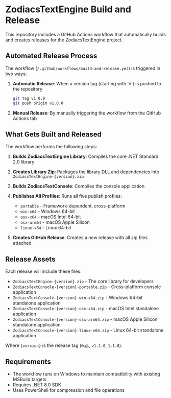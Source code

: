 # ZodiacsTextEngine Build and Release

This repository includes a GitHub Actions workflow that automatically builds and creates releases for the ZodiacsTextEngine project.

## Automated Release Process

The workflow (`/.github/workflows/build-and-release.yml`) is triggered in two ways:

1. **Automatic Release**: When a version tag (starting with 'v') is pushed to the repository
   ```bash
   git tag v1.0.0
   git push origin v1.0.0
   ```

2. **Manual Release**: By manually triggering the workflow from the GitHub Actions tab

## What Gets Built and Released

The workflow performs the following steps:

1. **Builds ZodiacsTextEngine Library**: Compiles the core .NET Standard 2.0 library
2. **Creates Library Zip**: Packages the library DLL and dependencies into `ZodiacsTextEngine-{version}.zip`
3. **Builds ZodiacsTextConsole**: Compiles the console application
4. **Publishes All Profiles**: Runs all five publish profiles:
   - `portable` - Framework-dependent, cross-platform
   - `win-x64` - Windows 64-bit
   - `osx-x64` - macOS Intel 64-bit  
   - `osx-arm64` - macOS Apple Silicon
   - `linux-x64` - Linux 64-bit

5. **Creates GitHub Release**: Creates a new release with all zip files attached

## Release Assets

Each release will include these files:
- `ZodiacsTextEngine-{version}.zip` - The core library for developers
- `ZodiacsTextConsole-{version}-portable.zip` - Cross-platform console application 
- `ZodiacsTextConsole-{version}-win-x64.zip` - Windows 64-bit standalone application
- `ZodiacsTextConsole-{version}-osx-x64.zip` - macOS Intel standalone application
- `ZodiacsTextConsole-{version}-osx-arm64.zip` - macOS Apple Silicon standalone application
- `ZodiacsTextConsole-{version}-linux-x64.zip` - Linux 64-bit standalone application

Where `{version}` is the release tag (e.g., `v1.1.0`, `1.1.0`).

## Requirements

- The workflow runs on Windows to maintain compatibility with existing MSBuild targets
- Requires .NET 8.0 SDK
- Uses PowerShell for compression and file operations